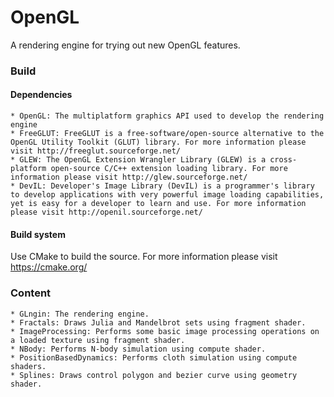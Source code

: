 # OpenGL #
A rendering engine for trying out new OpenGL features.

### Build ###

#### Dependencies ####
	* OpenGL: The multiplatform graphics API used to develop the rendering engine
	* FreeGLUT: FreeGLUT is a free-software/open-source alternative to the OpenGL Utility Toolkit (GLUT) library. For more information please visit http://freeglut.sourceforge.net/
	* GLEW: The OpenGL Extension Wrangler Library (GLEW) is a cross-platform open-source C/C++ extension loading library. For more information please visit http://glew.sourceforge.net/
	* DevIL: Developer's Image Library (DevIL) is a programmer's library to develop applications with very powerful image loading capabilities, yet is easy for a developer to learn and use. For more information please visit http://openil.sourceforge.net/

#### Build system ####
Use CMake to build the source. For more information please visit https://cmake.org/

### Content ###
	* GLngin: The rendering engine.
	* Fractals: Draws Julia and Mandelbrot sets using fragment shader.
	* ImageProcessing: Performs some basic image processing operations on a loaded texture using fragment shader.
	* NBody: Performs N-body simulation using compute shader.
	* PositionBasedDynamics: Performs cloth simulation using compute shaders.
	* Splines: Draws control polygon and bezier curve using geometry shader.

